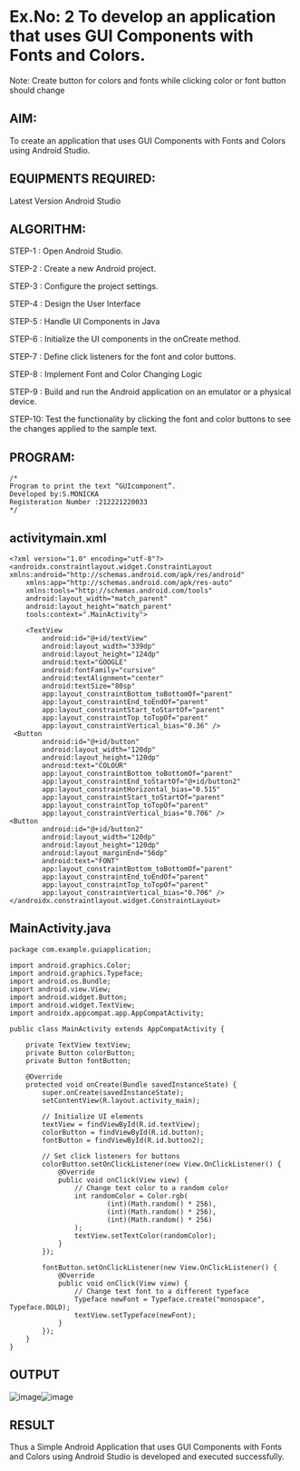 # Ex.No: 2 To develop an application that uses GUI Components with Fonts and Colors. 
Note: Create button for colors and fonts while clicking color or font button should change 


## AIM:

To create an application that uses GUI Components with Fonts and Colors using Android Studio.

## EQUIPMENTS REQUIRED:

Latest Version Android Studio

## ALGORITHM:
STEP-1 : Open Android Studio.

STEP-2 : Create a new Android project.

STEP-3 : Configure the project settings.

STEP-4 : Design the User Interface

STEP-5 : Handle UI Components in Java

STEP-6 : Initialize the UI components in the onCreate method.

STEP-7 : Define click listeners for the font and color buttons.

STEP-8 : Implement Font and Color Changing Logic

STEP-9 : Build and run the Android application on an emulator or a physical device.

STEP-10: Test the functionality by clicking the font and color buttons to see the changes applied to the sample text.


## PROGRAM:
```
/*
Program to print the text “GUIcomponent”.
Developed by:S.MONICKA
Registeration Number :212221220033
*/
```
## activitymain.xml
```
<?xml version="1.0" encoding="utf-8"?> 
<androidx.constraintlayout.widget.ConstraintLayout 
xmlns:android="http://schemas.android.com/apk/res/android" 
    xmlns:app="http://schemas.android.com/apk/res-auto" 
    xmlns:tools="http://schemas.android.com/tools" 
    android:layout_width="match_parent" 
    android:layout_height="match_parent" 
    tools:context=".MainActivity"> 
 
    <TextView 
        android:id="@+id/textView" 
        android:layout_width="339dp" 
        android:layout_height="124dp" 
        android:text="GOOGLE" 
        android:fontFamily="cursive" 
        android:textAlignment="center" 
        android:textSize="80sp" 
        app:layout_constraintBottom_toBottomOf="parent" 
        app:layout_constraintEnd_toEndOf="parent" 
        app:layout_constraintStart_toStartOf="parent" 
        app:layout_constraintTop_toTopOf="parent" 
        app:layout_constraintVertical_bias="0.36" />
 <Button 
        android:id="@+id/button" 
        android:layout_width="120dp" 
        android:layout_height="120dp" 
        android:text="COLOUR" 
        app:layout_constraintBottom_toBottomOf="parent" 
        app:layout_constraintEnd_toStartOf="@+id/button2" 
        app:layout_constraintHorizontal_bias="0.515" 
        app:layout_constraintStart_toStartOf="parent" 
        app:layout_constraintTop_toTopOf="parent" 
        app:layout_constraintVertical_bias="0.706" />
<Button 
        android:id="@+id/button2" 
        android:layout_width="120dp" 
        android:layout_height="120dp" 
        android:layout_marginEnd="56dp" 
        android:text="FONT" 
        app:layout_constraintBottom_toBottomOf="parent" 
        app:layout_constraintEnd_toEndOf="parent" 
        app:layout_constraintTop_toTopOf="parent" 
        app:layout_constraintVertical_bias="0.706" /> 
</androidx.constraintlayout.widget.ConstraintLayout>
```
## MainActivity.java
```
package com.example.guiapplication; 
 
import android.graphics.Color; 
import android.graphics.Typeface; 
import android.os.Bundle; 
import android.view.View;                                                                                                                               
import android.widget.Button; 
import android.widget.TextView; 
import androidx.appcompat.app.AppCompatActivity; 
 
public class MainActivity extends AppCompatActivity { 
 
    private TextView textView; 
    private Button colorButton; 
    private Button fontButton; 
 
    @Override 
    protected void onCreate(Bundle savedInstanceState) { 
        super.onCreate(savedInstanceState); 
        setContentView(R.layout.activity_main); 
 
        // Initialize UI elements 
        textView = findViewById(R.id.textView); 
        colorButton = findViewById(R.id.button); 
        fontButton = findViewById(R.id.button2); 
 
        // Set click listeners for buttons 
        colorButton.setOnClickListener(new View.OnClickListener() { 
            @Override 
            public void onClick(View view) { 
                // Change text color to a random color 
                int randomColor = Color.rgb( 
                        (int)(Math.random() * 256), 
                        (int)(Math.random() * 256), 
                        (int)(Math.random() * 256) 
                );                         
                textView.setTextColor(randomColor); 
            } 
        }); 
 
        fontButton.setOnClickListener(new View.OnClickListener() { 
            @Override 
            public void onClick(View view) { 
                // Change text font to a different typeface 
                Typeface newFont = Typeface.create("monospace", Typeface.BOLD); 
                textView.setTypeface(newFont); 
            } 
        }); 
    } 
}
```

## OUTPUT
![image](https://github.com/suryacse05/Mobile-Application-Development/assets/143497806/65961e2c-1506-48ca-bcb7-c40a0e3c87a1)![image](https://github.com/suryacse05/Mobile-Application-Development/assets/143497806/8acd0c18-6443-4e8c-a67a-15f26bdf323d)






## RESULT
Thus a Simple Android Application that uses GUI Components with Fonts and Colors using Android Studio is developed and executed successfully.


